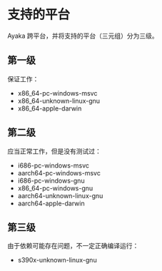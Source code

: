 # 支持的平台
Ayaka 跨平台，并将支持的平台（三元组）分为三级。

## 第一级
保证工作：

* x86_64-pc-windows-msvc
* x86_64-unknown-linux-gnu
* x86_64-apple-darwin

## 第二级
应当正常工作，但是没有测试过：

* i686-pc-windows-msvc
* aarch64-pc-windows-msvc
* i686-pc-windows-gnu
* x86_64-pc-windows-gnu
* aarch64-unknown-linux-gnu
* aarch64-apple-darwin

## 第三级
由于依赖可能存在问题，不一定正确编译运行：

* s390x-unknown-linux-gnu
